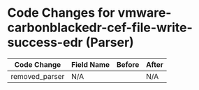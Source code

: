# Code Changes for vmware-carbonblackedr-cef-file-write-success-edr (Parser)

| Code Change | Field Name | Before | After |
|-------------|------------|--------|-------|
| removed_parser | N/A |  | N/A |